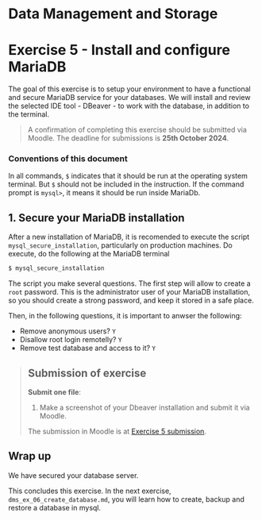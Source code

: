# Data Management and Storage

# Exercise 5 - Install and configure MariaDB

The goal of this exercise is to setup your environment to have a functional and secure  MariaDB service for your databases. We will install and review the selected IDE tool - DBeaver - to work with the database, in addition to the terminal.

> A confirmation of completing this exercise should be submitted via Moodle. The deadline for submissions is **25th October 2024**.

### Conventions of this document

In all commands, `$` indicates that it should be run at the operating system terminal. But `$` should not be included in the instruction. If the command prompt is `mysql>`, it means it should be run inside MariaDb.

## 1. Secure your MariaDB installation

After a new installation of MariaDB, it is recomended to execute the script `mysql_secure_installation`, particularly on production machines. Do execute, do the following at the MariaDB terminal
```bash
$ mysql_secure_installation
```
The script you make several questions. The first step will allow to create a `root` password. This is the administrator user of your MariaDB installation, so you should create a strong password, and keep it stored in a safe place.

Then, in the following questions, it is important to anwser the following:
- Remove anonymous users? `Y`
- Disallow root login remotelly? `Y`
- Remove test database and access to it? `Y` 

> ## Submission of exercise
> **Submit one file**:
> 1. Make a screenshot of your Dbeaver installation and submit it via Moodle.
> 
> The submission in Moodle is at [Exercise 5 submission](https://elearning.ulisboa.pt/mod/assign/view.php?id=477024).

## Wrap up
We have secured your database server.

This concludes this exercise. In the next exercise, `dms_ex_06_create_database.md`, you will learn how to create, backup and restore a database in mysql.
